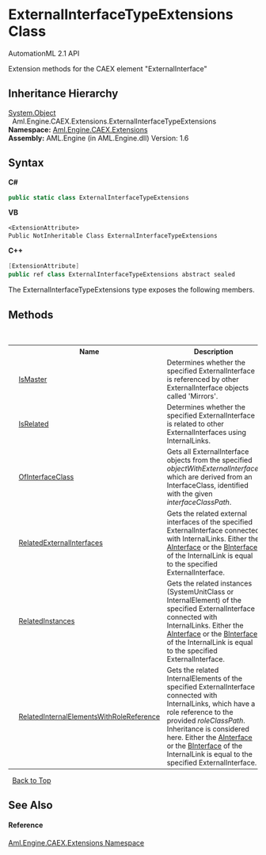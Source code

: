 # ExternalInterfaceTypeExtensions Class
AutomationML 2.1 API 

Extension methods for the CAEX element "ExternalInterface"


## Inheritance Hierarchy
<a href="https://docs.microsoft.com/dotnet/api/system.object" target="_parent" rel="noopener noreferrer">System.Object</a><br />&nbsp;&nbsp;Aml.Engine.CAEX.Extensions.ExternalInterfaceTypeExtensions<br />
**Namespace:**&nbsp;<a href="N_Aml_Engine_CAEX_Extensions">Aml.Engine.CAEX.Extensions</a><br />**Assembly:**&nbsp;AML.Engine (in AML.Engine.dll) Version: 1.6

## Syntax

**C#**<br />
``` C#
public static class ExternalInterfaceTypeExtensions
```

**VB**<br />
``` VB
<ExtensionAttribute>
Public NotInheritable Class ExternalInterfaceTypeExtensions
```

**C++**<br />
``` C++
[ExtensionAttribute]
public ref class ExternalInterfaceTypeExtensions abstract sealed
```

The ExternalInterfaceTypeExtensions type exposes the following members.


## Methods
&nbsp;<table><tr><th></th><th>Name</th><th>Description</th></tr><tr><td>![Public method](media/pubmethod.gif "Public method")![Static member](media/static.gif "Static member")</td><td><a href="M_Aml_Engine_CAEX_Extensions_ExternalInterfaceTypeExtensions_IsMaster">IsMaster</a></td><td>
Determines whether the specified ExternalInterface is referenced by other ExternalInterface objects called 'Mirrors'.</td></tr><tr><td>![Public method](media/pubmethod.gif "Public method")![Static member](media/static.gif "Static member")</td><td><a href="M_Aml_Engine_CAEX_Extensions_ExternalInterfaceTypeExtensions_IsRelated">IsRelated</a></td><td>
Determines whether the specified ExternalInterface is related to other ExternalInterfaces using InternalLinks.</td></tr><tr><td>![Public method](media/pubmethod.gif "Public method")![Static member](media/static.gif "Static member")</td><td><a href="M_Aml_Engine_CAEX_Extensions_ExternalInterfaceTypeExtensions_OfInterfaceClass">OfInterfaceClass</a></td><td>
Gets all ExternalInterface objects from the specified *objectWithExternalInterface*, which are derived from an InterfaceClass, identified with the given *interfaceClassPath*.</td></tr><tr><td>![Public method](media/pubmethod.gif "Public method")![Static member](media/static.gif "Static member")</td><td><a href="M_Aml_Engine_CAEX_Extensions_ExternalInterfaceTypeExtensions_RelatedExternalInterfaces">RelatedExternalInterfaces</a></td><td>
Gets the related external interfaces of the specified ExternalInterface connected with InternalLinks. Either the <a href="P_Aml_Engine_CAEX_InternalLinkType_AInterface">AInterface</a> or the <a href="P_Aml_Engine_CAEX_InternalLinkType_BInterface">BInterface</a> of the InternalLink is equal to the specified ExternalInterface.</td></tr><tr><td>![Public method](media/pubmethod.gif "Public method")![Static member](media/static.gif "Static member")</td><td><a href="M_Aml_Engine_CAEX_Extensions_ExternalInterfaceTypeExtensions_RelatedInstances">RelatedInstances</a></td><td>
Gets the related instances (SystemUnitClass or InternalElement) of the specified ExternalInterface connected with InternalLinks. Either the <a href="P_Aml_Engine_CAEX_InternalLinkType_AInterface">AInterface</a> or the <a href="P_Aml_Engine_CAEX_InternalLinkType_BInterface">BInterface</a> of the InternalLink is equal to the specified ExternalInterface.</td></tr><tr><td>![Public method](media/pubmethod.gif "Public method")![Static member](media/static.gif "Static member")</td><td><a href="M_Aml_Engine_CAEX_Extensions_ExternalInterfaceTypeExtensions_RelatedInternalElementsWithRoleReference">RelatedInternalElementsWithRoleReference</a></td><td>
Gets the related InternalElements of the specified ExternalInterface connected with InternalLinks, which have a role reference to the provided *roleClassPath*. Inheritance is considered here. Either the <a href="P_Aml_Engine_CAEX_InternalLinkType_AInterface">AInterface</a> or the <a href="P_Aml_Engine_CAEX_InternalLinkType_BInterface">BInterface</a> of the InternalLink is equal to the specified ExternalInterface.</td></tr></table>&nbsp;
<a href="#externalinterfacetypeextensions-class">Back to Top</a>

## See Also


#### Reference
<a href="N_Aml_Engine_CAEX_Extensions">Aml.Engine.CAEX.Extensions Namespace</a><br />